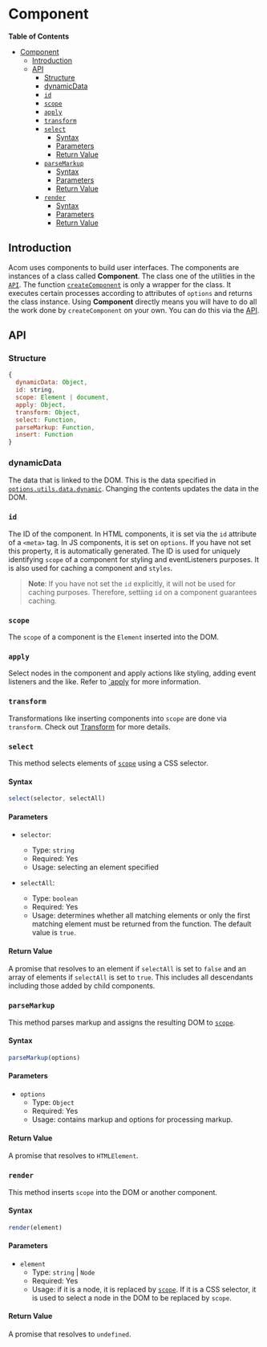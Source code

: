 # Component

__Table of Contents__

- [Component](#component)
  - [Introduction](#introduction)
  - [API](#api)
    - [Structure](#structure)
    - [dynamicData](#dynamicdata)
    - [`id`](#id)
    - [`scope`](#scope)
    - [`apply`](#apply)
    - [`transform`](#transform)
    - [`select`](#select)
      - [Syntax](#syntax)
      - [Parameters](#parameters)
      - [Return Value](#return-value)
    - [`parseMarkup`](#parsemarkup)
      - [Syntax](#syntax-1)
      - [Parameters](#parameters-1)
      - [Return Value](#return-value-1)
    - [`render`](#render)
      - [Syntax](#syntax-2)
      - [Parameters](#parameters-2)
      - [Return Value](#return-value-2)


## Introduction

Acom uses components to build user interfaces. The components are instances of a class called __Component__. The class one of the utilities in the [`API`](../api.md). The function [`createComponent`](../api.md#create-component) is only a wrapper for the class. It executes certain processes according to attributes of `options` and returns the class instance. Using __Component__ directly means you will have to do all the work done by `createComponent` on your own. You can do this via the [API](#api).

## API

### Structure

```js
{
  dynamicData: Object,
  id: string,
  scope: Element | document,
  apply: Object,
  transform: Object,
  select: Function,
  parseMarkup: Function,
  insert: Function
}
```

### dynamicData

The data that is linked to the DOM. This is the data specified in [`options.utils.data.dynamic`](../create-component/utils.md#dynamic-data). Changing the contents updates the data in the DOM.

### `id`

The ID of the component. In HTML components, it is set via the `id` attribute of a `<meta>` tag. In JS components, it is set on `options`. If you have not set this property, it is automatically generated. The ID is used for uniquely identifying `scope` of a component for styling and eventListeners purposes. It is also used for caching a component and `styles`.

> __Note__: If you have not set the `id` explicitly, it will not be used for caching purposes. Therefore, settiing `id` on a component guarantees caching.

### `scope`

The `scope` of a component is the `Element` inserted into the DOM.

### `apply`

Select nodes in the component and apply actions like styling, adding event listeners and the like. Refer to [`apply](./apply.md) for more information.

### `transform`

Transformations like inserting components into `scope` are done via `transform`. Check out [Transform](transform.md) for more details.

### `select`

This method selects elements of [`scope`](#scope) using a CSS selector.

#### Syntax

```js
select(selector, selectAll)
```

#### Parameters

- `selector`:
  - Type: `string`
  - Required: Yes
  - Usage: selecting an element specified

- `selectAll`:
  - Type: `boolean`
  - Required: Yes
  - Usage: determines whether all matching elements or only the first matching element must be returned from the function. The default value is `true`.

#### Return Value

A promise that resolves to an element if `selectAll` is set to `false` and an array of elements if `selectAll` is set to `true`. This includes all descendants including those added by child components.

### `parseMarkup`

This method parses markup and assigns the resulting DOM to [`scope`](#scope).

#### Syntax

```js
parseMarkup(options)
```

#### Parameters

- `options`
  - Type: `Object`
  - Required: Yes
  - Usage: contains markup and options for processing markup.

#### Return Value

A promise that resolves to `HTMLElement`.

### `render`

This method inserts `scope` into the DOM or another component.

#### Syntax

```js
render(element)
```

#### Parameters

- `element`
  - Type: `string` | `Node`
  - Required: Yes
  - Usage: if it is a node, it is replaced by [`scope`](#scope). If it is a CSS selector, it is used to select a node in the DOM to be replaced by `scope`.

#### Return Value

A promise that resolves to `undefined`.
